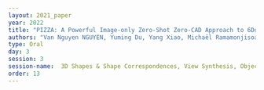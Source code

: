 ```yaml
---
layout: 2021_paper
year: 2022
title: "PIZZA: A Powerful Image-only Zero-Shot Zero-CAD Approach to 6DoF Tracking"
authors: "Van Nguyen NGUYEN, Yuming Du, Yang Xiao, Michaël Ramamonjisoa and Vincent Lepetit"
type: Oral
day: 3
session: 3
session-name:  3D Shapes & Shape Correspondences, View Synthesis, Object Pose Estimation
order: 13
---
```

